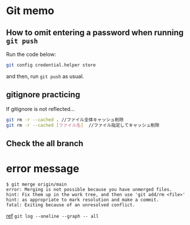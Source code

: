 # Git memo
## How to omit entering a password when running `git push`
Run the code below:
```bash
git config credential.helper store
```
and then, run `git push` as usual.

## gitignore practicing
If gitignore is not reflected...
```bash
git rm -r --cached . //ファイル全体キャッシュ削除
git rm -r --cached [ファイル名]  //ファイル指定してキャッシュ削除
```

## Check the all branch
# error message
```
$ git merge origin/main
error: Merging is not possible because you have unmerged files.
hint: Fix them up in the work tree, and then use 'git add/rm <file>'
hint: as appropriate to mark resolution and make a commit.
fatal: Exiting because of an unresolved conflict.
```
[ref](https://qiita.com/yyy752/items/414d890c8d0cc96c6ede)
`git log --oneline --graph -- all`

